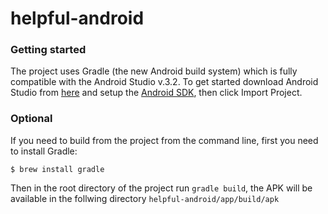 helpful-android
===============

### Getting started

The project uses Gradle (the new Android build system) which is fully compatible with the Android Studio v.3.2. 
To get started download Android Studio from [here]() and setup the [Android SDK](http://developer.android.com/sdk/index.html),
then click Import Project.


### Optional 
If you need to build from the project from the command line, first you need to install Gradle:

    $ brew install gradle 
  
Then in the root directory of the project run `gradle build`, the APK will be available in the follwing directory `helpful-android/app/build/apk`

